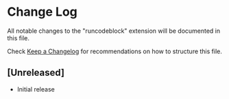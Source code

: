 # Change Log

All notable changes to the "runcodeblock" extension will be documented in this file.

Check [Keep a Changelog](http://keepachangelog.com/) for recommendations on how to structure this file.

## [Unreleased]

- Initial release